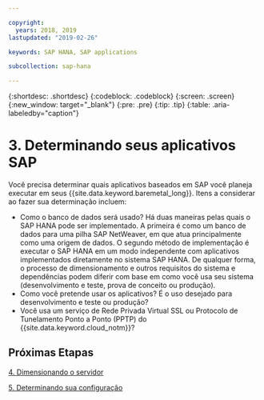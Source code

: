 ```yaml
---

copyright:
  years: 2018, 2019
lastupdated: "2019-02-26"

keywords: SAP HANA, SAP applications

subcollection: sap-hana

---
```


{:shortdesc: .shortdesc}
{:codeblock: .codeblock}
{:screen: .screen}
{:new_window: target="_blank"}
{:pre: .pre}
{:tip: .tip}
{:table: .aria-labeledby="caption"}


# 3. Determinando seus aplicativos SAP

Você precisa determinar quais aplicativos baseados em SAP você planeja executar em seus {{site.data.keyword.baremetal_long}}. Itens a considerar ao fazer sua determinação incluem:

 * Como o banco de dados será usado? Há duas maneiras pelas quais o SAP HANA pode ser implementado. A primeira é como um banco de dados para uma pilha SAP NetWeaver, em que atua principalmente como uma origem de dados. O segundo método de implementação é executar o SAP HANA em um modo independente com aplicativos implementados diretamente no sistema SAP HANA. De qualquer forma, o processo de dimensionamento e outros requisitos do sistema e dependências podem diferir com base em como você usa seu sistema (desenvolvimento e teste, prova de conceito ou produção).
 * Como você pretende usar os aplicativos? É o uso desejado para desenvolvimento e teste ou produção?
 * Você usa um serviço de Rede Privada Virtual SSL ou Protocolo de Tunelamento Ponto a Ponto (PPTP) do {{site.data.keyword.cloud_notm}}?

## Próximas Etapas

  [4. Dimensionando o servidor](/docs/infrastructure/sap-hana?topic=sap-hana-size_the_server#size_the_server)

  [5. Determinando sua configuração](/docs/infrastructure/sap-hana?topic=sap-hana-determine_configuration#determine_configuration)
